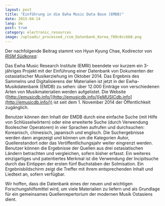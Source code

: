 ```yaml
---
layout: post
title: "Einführung in die Ewha Music Data Base (EMDB)"
date: 2015-04-14
lang: de
post: true
category: electronic_resources
image: /uploads/_processed_/csm_Datenbank_Korea_f89c0ccbb8.png
---
```



Der nachfolgende Beitrag stammt von Hyun Kyung Chae, Kodirector von _[RISM Südkorea](http://ewha.kor.rism.info/index.php?id=528 "Opens internal link in current window")_:



Das Ewha Music Research Institute (EMRI) beendete vor kurzem ein 3-jähriges Projekt mit der Einführung einer Datenbank von Dokumenten der ostasiatischer Musikerziehung im Oktober 2014. Das Ergebnis des Sammelns und Digitalisierens der Materialien ist jetzt in der Ewha-Musikdatenbank (EMDB) zu sehen: über 12.000 Einträge von verschiedenen Arten von Musikmaterialien werden aufgelistet. Die Website ([http://emusicdb.info/](http://emusicdb.info/)[eMUSICdb.info](http://emusicdb.info/)) ist seit dem 1. November 2014 der Öffentlichkeit zugänglich.



Benutzer können den Inhalt der EMDB durch eine einfache Suche (mit Hilfe von Schlüsselwörtern) oder eine erweiterte Suche (durch Verwendung Boolescher Operatoren) in vier Sprachen aufrufen und durchsuchen: Koreanisch, chinesisch, japanisch und englisch. Die Suchergebnisse werden dann angezeigt und können um die Kategorien Autor, Quellenstandort oder das Veröffentlichungsjahr weiter eingrenzt werden. Benutzer können die Ergebnisse der Quellen aus drei ostasiatischen Ländern betrachten und vergleichen, sofern bisher erfasst. Ein weiteres einzigartiges und patentiertes Merkmal ist die Verwendung der Incipitsuche durch das Eintippen der ersten fünf Buchstaben der Solmisation. Ein Ergebnisbildschirm zeigt die Treffer mit ihrem entsprechenden Inhalt und Liedtext an, sofern verfügbar.



Wir hoffen, dass die Datenbank eines der neuen und wichtigen Forschungshilfsmittel wird, um viele Materialien zu liefern und als Grundlage für ein gemeinsames Quellenrepertorium der modernen Musik Ostasiens dient.



<script type="text/javascript">var switchTo5x=true;</script><script type="text/javascript" src="http://w.sharethis.com/button/buttons.js"></script><script type="text/javascript">stLight.options({publisher: "9b601438-1ce1-49d8-bfd7-9cff5df54c17", doNotHash: false, doNotCopy: false, hashAddressBar: false});</script>